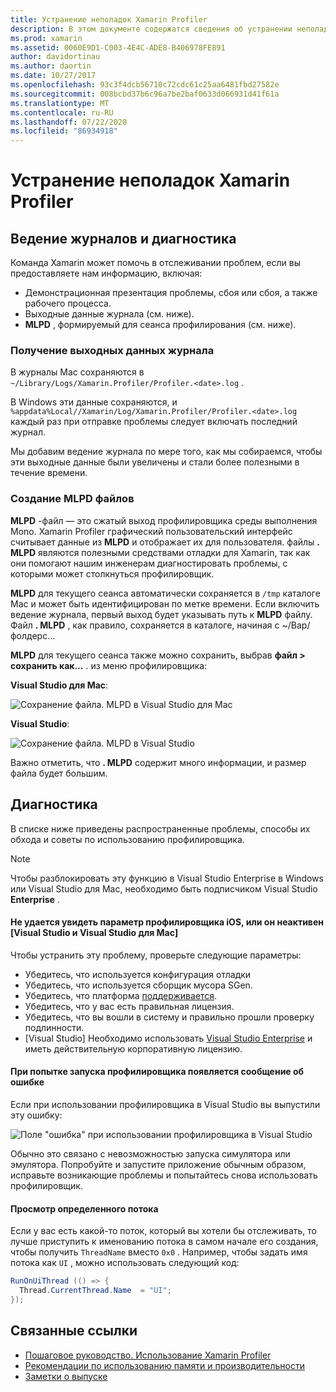 ```yaml
---
title: Устранение неполадок Xamarin Profiler
description: В этом документе содержатся сведения об устранении неполадок, связанных с Xamarin Profiler. Здесь описываются проблемы, связанные с ведением журнала и диагностикой, интегрированной средой разработки и другими разделами.
ms.prod: xamarin
ms.assetid: 0060E9D1-C003-4E4C-ADE8-B406978FE891
author: davidortinau
ms.author: daortin
ms.date: 10/27/2017
ms.openlocfilehash: 93c3f4dcb56710c72cdc61c25aa6481fbd27582e
ms.sourcegitcommit: 008bcbd37b6c96a7be2baf0633d066931d41f61a
ms.translationtype: MT
ms.contentlocale: ru-RU
ms.lasthandoff: 07/22/2020
ms.locfileid: "86934918"
---
```

# <a name="xamarin-profiler-troubleshooting"></a>Устранение неполадок Xamarin Profiler

## <a name="logging-and-diagnostics"></a>Ведение журналов и диагностика

Команда Xamarin может помочь в отслеживании проблем, если вы предоставляете нам информацию, включая:

- Демонстрационная презентация проблемы, сбоя или сбоя, а также рабочего процесса.
- Выходные данные журнала (см. ниже).
- **MLPD** , формируемый для сеанса профилирования (см. ниже).

### <a name="getting-log-outputs"></a>Получение выходных данных журнала

В журналы Mac сохраняются в `~/Library/Logs/Xamarin.Profiler/Profiler.<date>.log` .

В Windows эти данные сохраняются, и `%appdata%Local//Xamarin/Log/Xamarin.Profiler/Profiler.<date>.log` каждый раз при отправке проблемы следует включать последний журнал.

Мы добавим ведение журнала по мере того, как мы собираемся, чтобы эти выходные данные были увеличены и стали более полезными в течение времени.

<a name="gen_mlpd"></a>

### <a name="generating-mlpd-files"></a>Создание MLPD файлов

**MLPD** -файл — это сжатый выход профилировщика среды выполнения Mono. Xamarin Profiler графический пользовательский интерфейс считывает данные из **MLPD** и отображает их для пользователя. файлы **. MLPD** являются полезными средствами отладки для Xamarin, так как они помогают нашим инженерам диагностировать проблемы, с которыми может столкнуться профилировщик.

**MLPD** для текущего сеанса автоматически сохраняется в `/tmp` каталоге Mac и может быть идентифицирован по метке времени. Если включить ведение журнала, первый выход будет указывать путь к **MLPD** файлу. Файл **. MLPD** , как правило, сохраняется в каталоге, начиная с ~/Вар/фолдерс...

**MLPD** для текущего сеанса также можно сохранить, выбрав **файл > сохранить как...** . из меню профилировщика:

**Visual Studio для Mac**:

![Сохранение файла. MLPD в Visual Studio для Mac](troubleshooting-images/image17.png)

**Visual Studio**:

![Сохранение файла. MLPD в Visual Studio](troubleshooting-images/image17-vs.png)

Важно отметить, что **. MLPD** содержит много информации, и размер файла будет большим.

## <a name="troubleshooting"></a>Диагностика

В списке ниже приведены распространенные проблемы, способы их обхода и советы по использованию профилировщика.

> [!NOTE]
> Чтобы разблокировать эту функцию в Visual Studio Enterprise в Windows или Visual Studio для Mac, необходимо быть подписчиком Visual Studio **Enterprise** .

#### <a name="i-cant-see-the-ios-profiler-option-or-it-is-greyed-out-visual-studio-and-visual-studio-for-mac"></a>Не удается увидеть параметр профилировщика iOS, или он неактивен [Visual Studio и Visual Studio для Mac]

Чтобы устранить эту проблему, проверьте следующие параметры:

- Убедитесь, что используется конфигурация отладки
- Убедитесь, что используется сборщик мусора SGen.
- Убедитесь, что платформа [поддерживается](~/tools/profiler/index.md#Profiler_Support).
- Убедитесь, что у вас есть правильная лицензия.
- Убедитесь, что вы вошли в систему и правильно прошли проверку подлинности.
- [Visual Studio] Необходимо использовать [Visual Studio Enterprise](https://visualstudio.microsoft.com/vs/enterprise/) и иметь действительную корпоративную лицензию.

#### <a name="i-get-an-error-when-i-try-to-launch-the-profiler"></a>При попытке запуска профилировщика появляется сообщение об ошибке

Если при использовании профилировщика в Visual Studio вы выпустили эту ошибку:

![Поле "ошибка" при использовании профилировщика в Visual Studio](troubleshooting-images/error.png)

Обычно это связано с невозможностью запуска симулятора или эмулятора. Попробуйте и запустите приложение обычным образом, исправьте возникающие проблемы и попытайтесь снова использовать профилировщик.

#### <a name="to-watch-a-specific-thread"></a>Просмотр определенного потока

Если у вас есть какой-то поток, который вы хотели бы отслеживать, то лучше приступить к именованию потока в самом начале его создания, чтобы получить `ThreadName` вместо `0x0` . Например, чтобы задать имя потока как `UI` , можно использовать следующий код:

```csharp
RunOnUiThread (() => {
  Thread.CurrentThread.Name  = "UI";
});
```

## <a name="related-links"></a>Связанные ссылки

- [Пошаговое руководство. Использование Xamarin Profiler](~/tools/profiler/index.md)
- [Рекомендации по использованию памяти и производительности](~/cross-platform/deploy-test/memory-perf-best-practices.md)
- [Заметки о выпуске](https://github.com/xamarin/release-notes-archive/blob/master/release-notes/profiler/preview/index.md)
